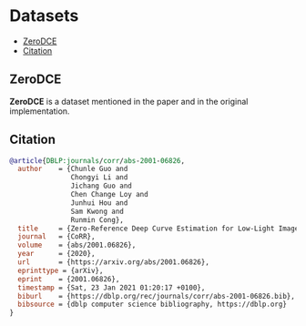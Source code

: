 # Datasets <!-- omit in toc -->

- [ZeroDCE](#zerodce)
- [Citation](#citation)

## ZeroDCE

**ZeroDCE** is a dataset mentioned in the paper and in the original implementation.

## Citation

```bibtex
@article{DBLP:journals/corr/abs-2001-06826,
  author    = {Chunle Guo and
               Chongyi Li and
               Jichang Guo and
               Chen Change Loy and
               Junhui Hou and
               Sam Kwong and
               Runmin Cong},
  title     = {Zero-Reference Deep Curve Estimation for Low-Light Image Enhancement},
  journal   = {CoRR},
  volume    = {abs/2001.06826},
  year      = {2020},
  url       = {https://arxiv.org/abs/2001.06826},
  eprinttype = {arXiv},
  eprint    = {2001.06826},
  timestamp = {Sat, 23 Jan 2021 01:20:17 +0100},
  biburl    = {https://dblp.org/rec/journals/corr/abs-2001-06826.bib},
  bibsource = {dblp computer science bibliography, https://dblp.org}
}
```
